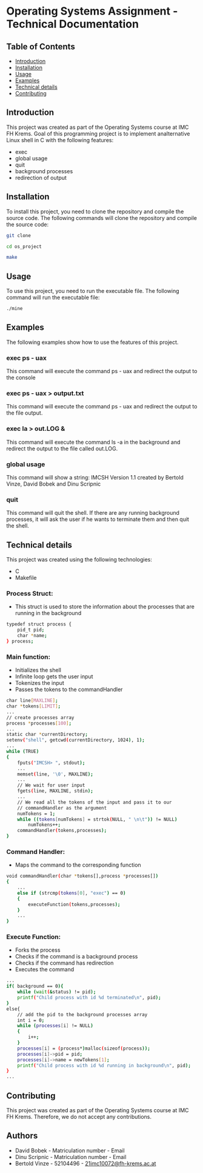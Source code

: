 # Operating Systems Assignment - Technical Documentation

## Table of Contents

- [Introduction](#introduction)
- [Installation](#installation)
- [Usage](#usage)
- [Examples](#examples)
- [Technical details](#technical-details)
- [Contributing](#contributing)

## Introduction
This project was created as part of the Operating Systems course at IMC FH Krems. Goal of this programming project is to implement analternative Linux shell in C with the following features:

- exec
- global usage
- quit
- background processes
- redirection of output

## Installation
To install this project, you need to clone the repository and compile the source code. The following commands will clone the repository and compile the source code:

```bash
git clone

cd os_project

make
```

## Usage
To use this project, you need to run the executable file. The following command will run the executable file:

```bash
./mine
```

## Examples
The following examples show how to use the features of this project.

### exec ps - uax
This command will execute the command ps - uax and redirect the output to the console

### exec ps - uax > output.txt
This command will execute the command ps - uax and redirect the output to the file output.

### exec la > out.LOG &
This command will execute the command ls -a in the background and redirect the output to the file called out.LOG.

### global usage
This command will show a string: IMCSH Version 1.1 created by Bertold Vinze, David Bobek and Dinu Scripnic

### quit
This command will quit the shell. If there are any running background processes, it will ask the user if he wants to terminate them and then quit the shell.

## Technical details
This project was created using the following technologies:
- C
- Makefile

### Process Struct:
- This struct is used to store the information about the processes that are running in the background
```bash
typedef struct process {
    pid_t pid;
    char *name;
} process;
```

### Main function:
- Initializes the shell
- Infinite loop gets the user input
- Tokenizes the input
- Passes the tokens to the commandHandler

```bash
char line[MAXLINE];
char *tokens[LIMIT];
...
// create processes array
process *processes[100];
...
static char *currentDirectory;
setenv("shell", getcwd(currentDirectory, 1024), 1);
...
while (TRUE)
{
    fputs("IMCSH> ", stdout);
    ...
    memset(line, '\0', MAXLINE);
    ...
    // We wait for user input
    fgets(line, MAXLINE, stdin);
    ...
    // We read all the tokens of the input and pass it to our
    // commandHandler as the argument
    numTokens = 1;
    while ((tokens[numTokens] = strtok(NULL, " \n\t")) != NULL)
        numTokens++;
    commandHandler(tokens,processes);
}
```

### Command Handler:
- Maps the command to the corresponding function

```bash
void commandHandler(char *tokens[],process *processes[])
{
    ...
    else if (strcmp(tokens[0], "exec") == 0)
    {
        executeFunction(tokens,processes);
    }
    ...
}
```

### Execute Function:
- Forks the process
- Checks if the command is a background process
- Checks if the command has redirection
- Executes the command

```bash
...
if( background == 0){
    while (wait(&status) != pid);
    printf("Child process with id %d terminated\n", pid);
}
else{
    // add the pid to the background processes array
    int i = 0;
    while (processes[i] != NULL)
    {
        i++;
    }
    processes[i] = (process*)malloc(sizeof(process));
    processes[i]->pid = pid;
    processes[i]->name = newTokens[1];
    printf("Child process with id %d running in background\n", pid);
}
...
```	

## Contributing
This project was created as part of the Operating Systems course at IMC FH Krems. Therefore, we do not accept any contributions.

## Authors
- David Bobek - Matriculation number - Email
- Dinu Scripnic - Matriculation number - Email
- Bertold Vinze - 52104496 - 21imc10072@fh-krems.ac.at









